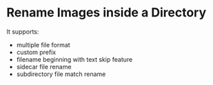 # Rename Images inside a Directory

It supports:
- multiple file format
- custom prefix
- filename beginning with text skip feature
- sidecar file rename
- subdirectory file match rename


